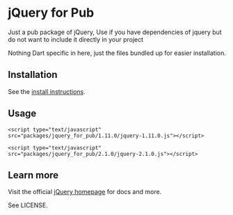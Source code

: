 # jQuery for Pub

Just a pub package of jQuery, Use if you have dependencies of jquery but
do not want to include it directly in your project

Nothing Dart specific in here, just
the files bundled up for easier installation.

## Installation

See the [install instructions][install].

## Usage

```
<script type="text/javascript" src="packages/jquery_for_pub/1.11.0/jquery-1.11.0.js"></script>
```

```
<script type="text/javascript" src="packages/jquery_for_pub/2.1.0/jquery-2.1.0.js"></script>
```

## Learn more

Visit the official [jQuery homepage][jquery] for docs and more.

See LICENSE.

[install]: http://pub.dartlang.org/packages/jquery_for_pub
[jquery]: http://jquery.com/
